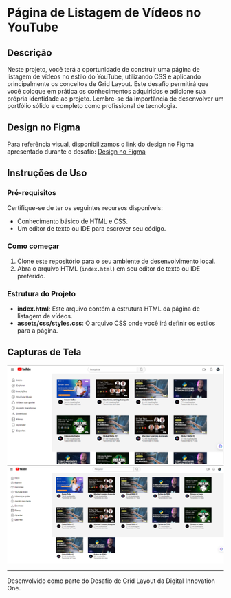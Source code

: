 # Página de Listagem de Vídeos no YouTube

## Descrição
Neste projeto, você terá a oportunidade de construir uma página de listagem de vídeos no estilo do YouTube, utilizando CSS e aplicando principalmente os conceitos de Grid Layout. Este desafio permitirá que você coloque em prática os conhecimentos adquiridos e adicione sua própria identidade ao projeto. Lembre-se da importância de desenvolver um portfólio sólido e completo como profissional de tecnologia.

## Design no Figma
Para referência visual, disponibilizamos o link do design no Figma apresentado durante o desafio: [Design no Figma](https://www.figma.com/file/KknwioExyqKD3D2eSVFrcW/Desafio-Grid---DIO?node-id=0%3A1)

## Instruções de Uso

### Pré-requisitos
Certifique-se de ter os seguintes recursos disponíveis:
- Conhecimento básico de HTML e CSS.
- Um editor de texto ou IDE para escrever seu código.

### Como começar
1. Clone este repositório para o seu ambiente de desenvolvimento local.
2. Abra o arquivo HTML (`index.html`) em seu editor de texto ou IDE preferido.

### Estrutura do Projeto
- **index.html**: Este arquivo contém a estrutura HTML da página de listagem de vídeos.
- **assets/css/styles.css**: O arquivo CSS onde você irá definir os estilos para a página.


## Capturas de Tela

![Print-01](/assets/imgs-readme/01.PNG)
![Print-02](/assets/imgs-readme/02.PNG)

---
Desenvolvido como parte do Desafio de Grid Layout da Digital Innovation One.